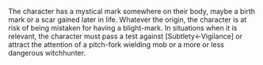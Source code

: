 The character has a mystical mark somewhere on their body, maybe a birth mark or a scar gained later in life. Whatever the origin, the character is at risk of being mistaken for having a blight-mark. In situations when it is relevant, the character must pass a test against \[Subtlety←Vigilance\] or attract the attention of a pitch-fork wielding mob or a more or less dangerous witchhunter.